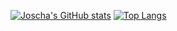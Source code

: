 [![Joscha's GitHub stats](https://github-readme-stats.vercel.app/api?username=joscha&show=reviews,prs_merged,prs_merged_percentage)](https://github.com/anuraghazra/github-readme-stats) [![Top Langs](https://github-readme-stats.vercel.app/api/top-langs/?username=joscha&langs_count=6&layout=compact)](https://github.com/anuraghazra/github-readme-stats)

<a rel="me" href="https://mastodon.social/@joschafeth"></a>

<!--
**joscha/joscha** is a ✨ _special_ ✨ repository because its `README.md` (this file) appears on your GitHub profile.

Here are some ideas to get you started:

- 🔭 I’m currently working on ...
- 🌱 I’m currently learning ...
- 👯 I’m looking to collaborate on ...
- 🤔 I’m looking for help with ...
- 💬 Ask me about ...
- 📫 How to reach me: ...
- 😄 Pronouns: ...
- ⚡ Fun fact: ...
-->
